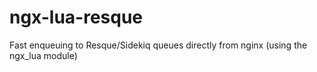 ngx-lua-resque
==============

Fast enqueuing to Resque/Sidekiq queues directly from nginx (using the ngx_lua module)

